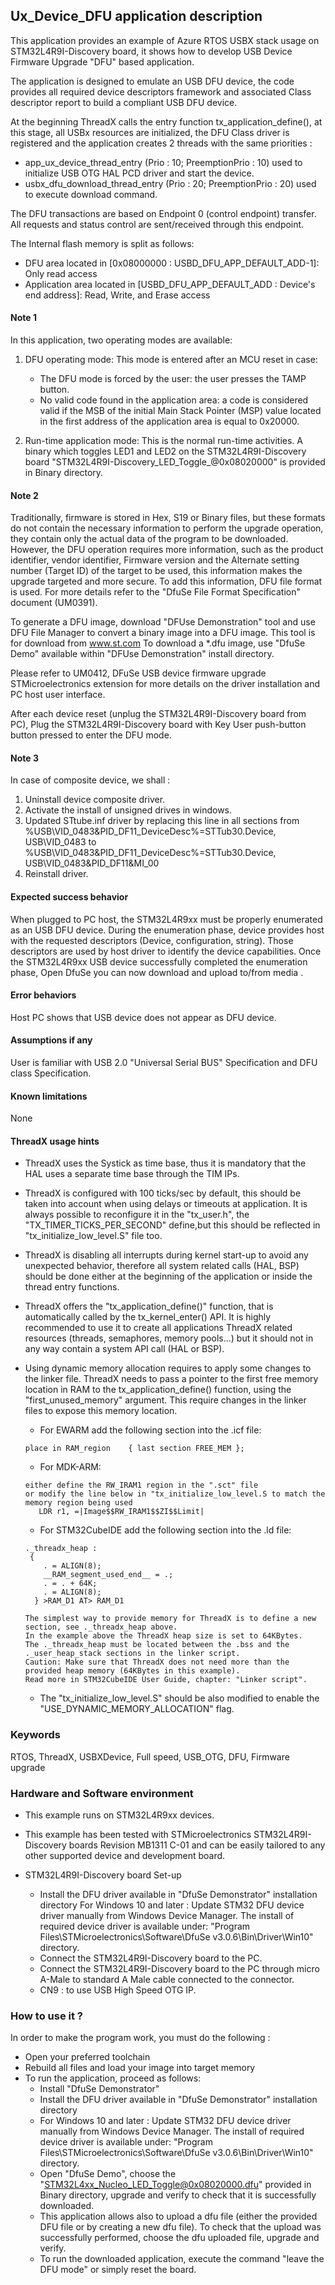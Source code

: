 
## <b>Ux_Device_DFU application description</b>

This application provides an example of Azure RTOS USBX stack usage on STM32L4R9I-Discovery board,
it shows how to develop USB Device Firmware Upgrade "DFU" based application.

The application is designed to emulate an USB DFU device, the code provides all required device descriptors framework
and associated Class descriptor report to build a compliant USB DFU device.

At the beginning ThreadX calls the entry function tx_application_define(), at this stage, all USBx resources
are initialized, the DFU Class driver is registered and the application creates 2 threads with the same priorities :

  - app_ux_device_thread_entry (Prio : 10; PreemptionPrio : 10) used to initialize USB OTG HAL PCD driver and start the device.
  - usbx_dfu_download_thread_entry (Prio : 20; PreemptionPrio : 20) used to execute download command.

The DFU transactions are based on Endpoint 0 (control endpoint) transfer. All requests and status
control are sent/received through this endpoint.

The Internal flash memory is split as follows:
 - DFU area located in [0x08000000 : USBD_DFU_APP_DEFAULT_ADD-1]: Only read access
 - Application area located in [USBD_DFU_APP_DEFAULT_ADD : Device's end address]: Read, Write, and Erase
   access

#### <b>Note 1</b>
In this application, two operating modes are available:

 1. DFU operating mode:
    This mode is entered after an MCU reset in case:
     - The DFU mode is forced by the user: the user presses the TAMP button.
     - No valid code found in the application area: a code is considered valid if the MSB of the initial
       Main Stack Pointer (MSP) value located in the first address of the application area is equal to
       0x20000.

 2. Run-time application mode:
    This is the normal run-time activities. A binary which toggles LED1 and LED2 on the STM32L4R9I-Discovery board "STM32L4R9I-Discovery_LED_Toggle_@0x08020000" is provided in Binary directory.

#### <b>Note 2</b>
Traditionally, firmware is stored in Hex, S19 or Binary files, but these formats do not contain the
necessary information to perform the upgrade operation, they contain only the actual data of the program
to be downloaded. However, the DFU operation requires more information, such as the product identifier,
vendor identifier, Firmware version and the Alternate setting number (Target ID) of the target to be
used, this information makes the upgrade targeted and more secure. To add this information, DFU file
format is used. For more details refer to the "DfuSe File Format Specification" document (UM0391).

To generate a DFU image, download "DFUse Demonstration" tool and use DFU File Manager to convert a
binary image into a DFU image. This tool is for download from www.st.com
To download a *.dfu image, use "DfuSe Demo" available within "DFUse Demonstration" install directory.

Please refer to UM0412, DFuSe USB device firmware upgrade STMicroelectronics extension for more details
on the driver installation and PC host user interface.

After each device reset (unplug the STM32L4R9I-Discovery board from PC), Plug the STM32L4R9I-Discovery board with Key User push-button button pressed to enter the DFU mode.

#### <b>Note 3</b>
In case of composite device, we shall :

  1.  Uninstall device composite driver.
  2.  Activate the install of unsigned drives in windows.
  3. Updated STtube.inf driver by replacing this line in all sections from
    %USB\VID_0483&PID_DF11_DeviceDesc%=STTub30.Device, USB\VID_0483 to
    %USB\VID_0483&PID_DF11_DeviceDesc%=STTub30.Device, USB\VID_0483&PID_DF11&MI_00
  4. Reinstall driver.

#### <b>Expected success behavior</b>

When plugged to PC host, the STM32L4R9xx must be properly enumerated as an USB DFU device.
During the enumeration phase, device provides host with the requested descriptors (Device, configuration, string).
Those descriptors are used by host driver to identify the device capabilities.
Once the STM32L4R9xx USB device successfully completed the enumeration phase, Open DfuSe you can now download and upload to/from media .


#### <b>Error behaviors</b>

Host PC shows that USB device does not appear as DFU device.

#### <b>Assumptions if any</b>

User is familiar with USB 2.0 "Universal Serial BUS" Specification and DFU class Specification.

#### <b>Known limitations</b>

None


#### <b>ThreadX usage hints</b>

 - ThreadX uses the Systick as time base, thus it is mandatory that the HAL uses a separate time base through the TIM IPs.
 - ThreadX is configured with 100 ticks/sec by default, this should be taken into account when using delays or timeouts at application. It is always possible to reconfigure it in the "tx_user.h", the "TX_TIMER_TICKS_PER_SECOND" define,but this should be reflected in "tx_initialize_low_level.S" file too.
 - ThreadX is disabling all interrupts during kernel start-up to avoid any unexpected behavior, therefore all system related calls (HAL, BSP) should be done either at the beginning of the application or inside the thread entry functions.
 - ThreadX offers the "tx_application_define()" function, that is automatically called by the tx_kernel_enter() API.
   It is highly recommended to use it to create all applications ThreadX related resources (threads, semaphores, memory pools...)  but it should not in any way contain a system API call (HAL or BSP).
 - Using dynamic memory allocation requires to apply some changes to the linker file.
   ThreadX needs to pass a pointer to the first free memory location in RAM to the tx_application_define() function,
   using the "first_unused_memory" argument.
   This require changes in the linker files to expose this memory location.
    + For EWARM add the following section into the .icf file:
     ```
     place in RAM_region    { last section FREE_MEM };
      ```
    + For MDK-ARM:
     ```
    either define the RW_IRAM1 region in the ".sct" file
    or modify the line below in "tx_initialize_low_level.S to match the memory region being used
        LDR r1, =|Image$$RW_IRAM1$$ZI$$Limit|
     ```
    + For STM32CubeIDE add the following section into the .ld file:
     ```
    ._threadx_heap :
      {
         . = ALIGN(8);
         __RAM_segment_used_end__ = .;
         . = . + 64K;
         . = ALIGN(8);
       } >RAM_D1 AT> RAM_D1
     ```

       The simplest way to provide memory for ThreadX is to define a new section, see ._threadx_heap above.
       In the example above the ThreadX heap size is set to 64KBytes.
       The ._threadx_heap must be located between the .bss and the ._user_heap_stack sections in the linker script.
       Caution: Make sure that ThreadX does not need more than the provided heap memory (64KBytes in this example).
       Read more in STM32CubeIDE User Guide, chapter: "Linker script".

    + The "tx_initialize_low_level.S" should be also modified to enable the "USE_DYNAMIC_MEMORY_ALLOCATION" flag.


### <b>Keywords</b>

RTOS, ThreadX, USBXDevice, Full speed, USB_OTG, DFU, Firmware upgrade

### <b>Hardware and Software environment</b>

  - This example runs on STM32L4R9xx devices.
  - This example has been tested with STMicroelectronics STM32L4R9I-Discovery boards Revision MB1311 C-01 and can be easily tailored to any other supported device and development board.

  - STM32L4R9I-Discovery board Set-up
    - Install the DFU driver available in "DfuSe Demonstrator" installation directory
      For Windows 10 and later : Update STM32 DFU device driver manually from Windows Device Manager.
      The install of required device driver is available under:
      "Program Files\STMicroelectronics\Software\DfuSe v3.0.6\Bin\Driver\Win10" directory.
    - Connect the STM32L4R9I-Discovery board to the PC.
    - Connect the STM32L4R9I-Discovery board to the PC through micro A-Male to standard A Male cable connected to the connector.
    - CN9 : to use USB High Speed OTG IP.

### <b>How to use it ?</b>

In order to make the program work, you must do the following :

 - Open your preferred toolchain
 - Rebuild all files and load your image into target memory
 - To run the application, proceed as follows:
   - Install "DfuSe Demonstrator"
   - Install the DFU driver available in "DfuSe Demonstrator" installation directory
   - For Windows 10 and later : Update STM32 DFU device driver manually from Windows Device Manager.
     The install of required device driver is available under:
     "Program Files\STMicroelectronics\Software\DfuSe v3.0.6\Bin\Driver\Win10" directory.
   - Open "DfuSe Demo", choose the "STM32L4xx_Nucleo_LED_Toggle@0x08020000.dfu" provided in Binary
     directory, upgrade and verify to check that it is successfully downloaded.
   - This application allows also to upload a dfu file (either the provided DFU file or by creating a new dfu file).
     To check that the upload was successfully performed, choose the dfu uploaded file, upgrade and verify.
   - To run the downloaded application, execute the command "leave the DFU mode" or simply reset the
     board.
